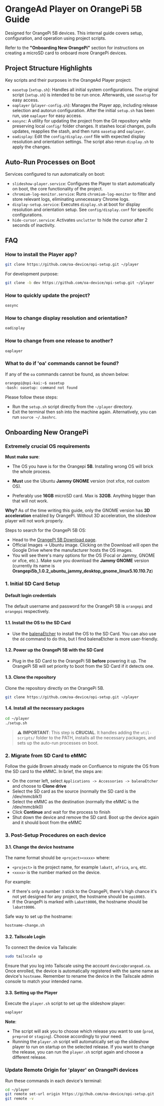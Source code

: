 # OrangeAd Player on OrangePi 5B Guide

Designed for OrangePi 5B devices. This internal guide covers setup, configuration, and operation using project scripts.

Refer to the **"Onboarding New OrangePi"** section for instructions on creating a microSD card to onboard more OrangePi devices.

## Project Structure Highlights

Key scripts and their purposes in the OrangeAd Player project:

- `oasetup` (`setup.sh`): Handles all initial system configurations. The original script (`setup.sh`) is intended to be run once. Afterwards, use `oasetup` for easy access.
- `oaplayer` (`player-config.sh`): Manages the Player app, including release selection and autorun configuration. After the initial `setup.sh` has been run, use `oaplayer` for easy access.
- `oasync`: A utility for updating the project from the Git repository while preserving local `config/` folder changes. It stashes local changes, pulls updates, reapplies the stash, and then runs `oasetup` and `oaplayer`.
- `oadisplay`: Edit the `config/display.conf` file with expected display resolution and orientation settings. The script also rerun `display.sh` to apply the changes.

## Auto-Run Processes on Boot

Services configured to run automatically on boot:

- `slideshow-player.service`: Configures the Player to start automatically on boot, the core functionality of the project.
- `chromium-log-monitor.service`: Runs `chromium-log-monitor` to filter and store relevant logs, eliminating unnecessary Chrome logs.
- `display-setup.service`: Executes `display.sh` at boot for display resolution and orientation setup. See `config/display.conf` for specific configurations.
- `hide-cursor.service`: Activates `unclutter` to hide the cursor after 2 seconds of inactivity.

## FAQ

### How to install the Player app?

```bash
git clone https://github.com/oa-device/opi-setup.git ~/player
```

For development purpose:

```bash
git clone -b dev https://github.com/oa-device/opi-setup.git ~/player
```

### How to quickly update the project?

```bash
oasync
```

### How to change display resolution and orientation?

```bash
oadisplay
```

### How to change from one release to another?

```bash
oaplayer
```

### What to do if 'oa' commands cannot be found?

If any of the `oa` commands cannot be found, as shown below:

```bash
orangepi@opi-kai:~$ oasetup
-bash: oasetup: command not found
```

Please follow these steps:

- Run the `setup.sh` script directly from the `~/player` directory.
- Exit the terminal then ssh into the machine again. Alternatively, you can run `source ~/.bashrc`.

## Onboarding New OrangePi

### Extremely crucial OS requirements

**Must make sure**:

- The OS you have is for the Orangepi **5B**. Installing wrong OS will brick the whole process.

- **Must** use the Ubuntu **Jammy GNOME** version (not xfce, not custom OS).

- Preferably use **16GB** microSD card. Max is **32GB**. Anything bigger than that will not work.

**Why?** As of the time writing this guide, only the GNOME version has **3D acceleration** enabled by OrangePi. Without 3D acceleration, the slideshow player will not work properly.

Steps to search for the OrangePi 5B OS:

- Head to the [OrangePi 5B Download page](http://www.orangepi.org/html/hardWare/computerAndMicrocontrollers/service-and-support/Orange-Pi-5B.html).
- Official Images -> Ubuntu image. Clicking on the Download will open the Google Drive where the manufacturer hosts the OS images.
- You will see there's many options for the OS (Focal or Jammy, GNOME or xfce, etc.). Make sure you download the **Jammy GNOME** version (currently its name is **Orangepi5b_1.0.2_ubuntu_jammy_desktop_gnome_linux5.10.110.7z**)

### 1. Initial SD Card Setup

#### Default login credentials

The default username and password for the OrangePi 5B is `orangepi` and `orangepi` respectively.

#### 1.1. Install the OS to the SD Card

- Use the [balenaEtcher](https://www.balena.io/etcher/) to install the OS to the SD Card. You can also use the `dd` command to do this, but I find balenaEtcher is more user-friendly.

#### 1.2. Power up the OrangePi 5B with the SD Card

- Plug in the SD Card to the OrangePi 5B **before** powering it up. The OrangePi 5B will set priority to boot from the SD Card if it detects one.

#### 1.3. Clone the repository

Clone the repository directly on the OrangePi 5B.

```bash
git clone https://github.com/oa-device/opi-setup.git ~/player
```

#### 1.4. Install all the necessary packages

```bash
cd ~/player
./setup.sh
```

> ⚠️ **IMPORTANT**: This step is **CRUCIAL**. It handles adding the `util-scripts/` folder to the PATH, installs all the necessary packages, and sets up the auto-run processes on boot.

### 2. Migrate from SD Card to eMMC

Follow the guide Brown already made on Confluence to migrate the OS from the SD card to the eMMC. In brief, the steps are:

- On the corner left, select `Applications -> Accessories -> balenaEtcher` and choose to **Clone drive**
- Select the SD card as the source (normally the SD card is the /dev/mmcblk1)
- Select the eMMC as the destination (normally the eMMC is the /dev/mmcblk0)
- Click **Continue** and wait for the process to finish
- Shut down the device and remove the SD card. Boot up the device again and it should boot from the eMMC

### 3. Post-Setup Procedures on each device

#### 3.1. Change the device hostname

The name format should be `<project><xxxx>` where:

- `<project>` is the project name, for example `labatt`, `africa`, `arq`, etc.
- `<xxxx>` is the number marked on the device.

For example:

- If there's only a number `3` stick to the OrangePi, there's high chance it's not yet designed for any project, the hostname should be `opi0003`.
- If the OrangePi is marked with `Labatt0006`, the hostname should be `labatt0006`.

Safe way to set up the hostname:

```bash
hostname-change.sh
```

#### 3.2. Tailscale Login

To connect the device via Tailscale:

```bash
sudo tailscale up
```

Ensure that you log into Tailscale using the account `device@orangead.ca`. Once enrolled, the device is automatically registered with the same name as device's `hostname`. Remember to rename the device in the Tailscale admin console to match your intended name.

#### 3.3. Setting up the Player

Execute the `player.sh` script to set up the slideshow player:

```bash
oaplayer
```

**Note**:

- The script will ask you to choose which release you want to use (`prod`, `preprod` or `staging`). Choose accordingly to your need.
- Running the `player.sh` script will automatically set up the slideshow player to run on startup on the selected release. If you want to change the release, you can run the `player.sh` script again and choose a different release.

### Update Remote Origin for 'player' on OrangePi devices

Run these commands in each device's terminal:

```bash
cd ~/player
git remote set-url origin https://github.com/oa-device/opi-setup.git
git remote -v
```
